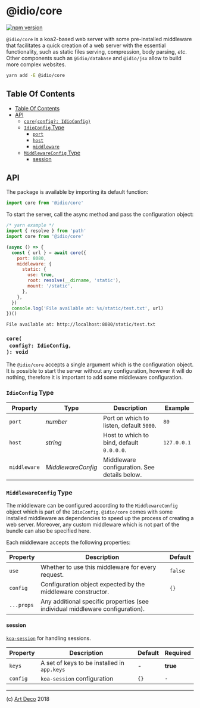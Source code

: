 # @idio/core

[![npm version](https://badge.fury.io/js/%40idio%2Fcore.svg)](https://npmjs.org/package/@idio/core)

`@idio/core` is a koa2-based web server with some pre-installed middleware that facilitates a quick creation of a web server with the essential functionality, such as static files serving, compression, body parsing, _etc_. Other components such as `@idio/database` and `@idio/jsx` allow to build more complex websites.

```sh
yarn add -E @idio/core
```

## Table Of Contents

- [Table Of Contents](#table-of-contents)
- [API](#api)
  * [`core(config?: IdioConfig)`](#coreconfig-idioconfig-void)
  * [`IdioConfig` Type](#idioconfig-type)
    * [<code>port</code>](#port)
    * [<code>host</code>](#host)
    * [<code>middleware</code>](#middleware)
  * [`MiddlewareConfig` Type](#middlewareconfig-type)
    * [session](#session)

## API

The package is available by importing its default function:

```js
import core from '@idio/core'
```

To start the server, call the async method and pass the configuration object:

```javascript
/* yarn example */
import { resolve } from 'path'
import core from '@idio/core'

(async () => {
  const { url } = await core({
    port: 8080,
    middleware: {
      static: {
        use: true,
        root: resolve(__dirname, 'static'),
        mount: '/static',
      },
    },
  })
  console.log('File available at: %s/static/test.txt', url)
})()
```

```
File available at: http://localhost:8080/static/test.txt
```

### `core(`<br/>&nbsp;&nbsp;`config?: IdioConfig,`<br/>`): void`

The `@idio/core` accepts a single argument which is the configuration object. It is possible to start the server without any configuration, however it will do nothing, therefore it is important to add some middleware configuration.

### `IdioConfig` Type

<table>
 <thead>
  <tr>
   <th>Property</th>
   <th>Type</th>
   <th>Description</th>
   <th>Example</th>
  </tr>
 </thead>
 <tbody>
   <tr>
  <td><a name="port"><code>port</code></a></td>
  <td><em>number</em></td>
  <td>Port on which to listen, default <code>5000</code>.</td>
  <td><code>80</code></td>
 </tr>
 <tr>
  <td><a name="host"><code>host</code></a></td>
  <td><em>string</em></td>
  <td>Host to which to bind, default <code>0.0.0.0</code>.</td>
  <td><code>127.0.0.1</code></td>
 </tr>
 <tr>
  <td><a name="middleware"><code>middleware</code></a></td>
  <td><em>MiddlewareConfig</em></td>
  <td>Middleware configuration. See details below.</td>
  <td></td>
 </tr>
 </tbody>
</table>


### `MiddlewareConfig` Type

The middleware can be configured according to the `MiddlewareConfig` object which is part of the `IdioConfig`. `@idio/core` comes with some installed middleware as dependencies to speed up the process of creating a web server. Moreover, any custom middleware which is not part of the bundle can also be specified here.

Each middleware accepts the following properties:

| Property | Description | Default |
| -------- | ----------- | ------- |
| `use` | Whether to use this middleware for every request. | `false` |
| `config` | Configuration object expected by the middleware constructor. | `{}` |
| `...props` | Any additional specific properties (see individual middleware configuration). |  |

#### session

[`koa-session`](https://github.com/koajs/session) for handling sessions.

| Property | Description | Default | Required |
| -------- | ----------- | ------- | -------- |
| `keys` | A set of keys to be installed in `app.keys` | - | **true** |
| `config` | `koa-session` configuration | `{}` | `-` |


---

(c) [Art Deco][1] 2018

[1]: https://artdeco.bz
